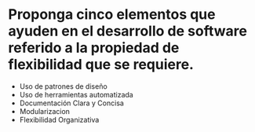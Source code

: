 # Proponga cinco elementos que ayuden en el desarrollo de software referido a la propiedad de flexibilidad que se requiere.

- Uso de patrones de diseño 
- Uso de herramientas automatizada
- Documentación Clara y Concisa
- Modularizacion
- Flexibilidad Organizativa
